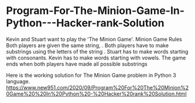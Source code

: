 # Program-For-The-Minion-Game-In-Python---Hacker-rank-Solution
Kevin and Stuart want to play the 'The Minion Game'.  Minion Game Rules  Both players are given the same string, . Both players have to make substrings using the letters of the string . Stuart has to make words starting with consonants. Kevin has to make words starting with vowels. The game ends when both players have made all possible substrings


Here is the working solution for The Minion Game problem in Python 3 language.
https://www.new951.com/2020/09/Program%20For%20The%20Minion%20Game%20%20In%20Python%20-%20Hacker%20rank%20Solution.html
